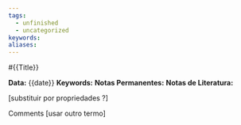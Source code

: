 ```yaml
---
tags:
  - unfinished
  - uncategorized
keywords: 
aliases:
---
```

#{{Title}}

**Data:** {{date}}
**Keywords:**
**Notas Permanentes:**
**Notas de Literatura:**

[substituir por propriedades ?]

Comments [usar outro termo]
